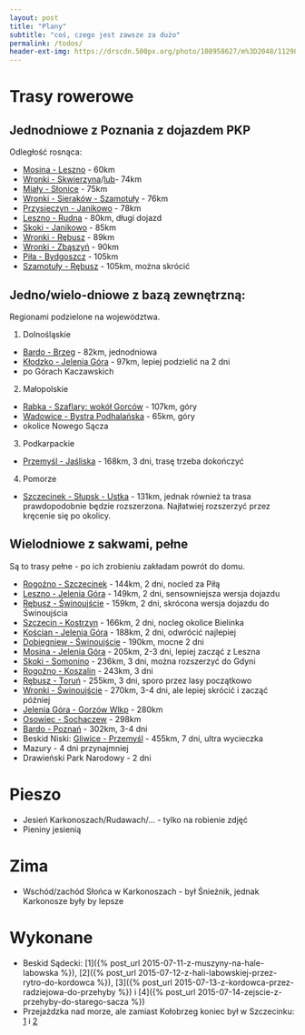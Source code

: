 ```yaml
---
layout: post
title: "Plany"
subtitle: "coś, czego jest zawsze za dużo"
permalink: /todos/
header-ext-img: https://drscdn.500px.org/photo/108958627/m%3D2048/11298784dfc9b54b1c430165add677d9
---
```


Trasy rowerowe
==============

Jednodniowe z Poznania z dojazdem PKP
-------------------------------------

Odległość rosnąca:

* [Mosina - Leszno](http://umapa.pl/sEf8N) - 60km
* [Wronki - Skwierzyna](http://umapa.pl/bYRQ7)/[lub](http://umapa.pl/pdXVv)- 74km
* [Miały - Słonice](http://umapa.pl/FPynh) - 75km
* [Wronki - Sieraków - Szamotuły](http://umapa.pl/OmYei) - 76km
* [Przysieczyn - Janikowo](http://umapa.pl/VH1ky) - 78km
* [Leszno - Rudna](http://umapa.pl/A33cY) - 80km, długi dojazd
* [Skoki - Janikowo](http://umapa.pl/IXCMj) - 85km
* [Wronki - Rębusz](http://umapa.pl/ZHbl9) - 89km
* [Wronki - Zbąszyń](http://umapa.pl/pnhVh) - 90km
* [Piła - Bydgoszcz](http://umapa.pl/NoB6a) - 105km
* [Szamotuły - Rębusz](http://umapa.pl/XWpIL) - 105km, można skrócić

Jedno/wielo-dniowe z bazą zewnętrzną:
------------------------------

Regionami podzielone na województwa.

1. Dolnośląskie
  * [Bardo - Brzeg](http://umapa.pl/s0qFp) - 82km, jednodniowa
  * [Kłodzko - Jelenia Góra](http://umapa.pl/kmzsb) - 97km, lepiej podzielić na 2 dni
  * po Górach Kaczawskich
2. Małopolskie
  * [Rabka - Szaflary: wokół Gorców](http://umapa.pl/UmwFO) - 107km, góry
  * [Wadowice - Bystra Podhalańska](http://umapa.pl/tNa66) - 65km, góry
  * okolice Nowego Sącza
3. Podkarpackie
  * [Przemyśl - Jaśliska](http://umapa.pl/uPdwI) - 168km, 3 dni, trasę trzeba dokończyć
4. Pomorze
 * [Szczecinek - Słupsk - Ustka](http://umapa.pl/nX58U) - 131km, jednak
   również ta trasa prawdopodobnie będzie rozszerzona. Najłatwiej rozszerzyć
   przez kręcenie się po okolicy.

Wielodniowe z sakwami, pełne
---------------------

Są to trasy pełne - po ich zrobieniu zakładam powrót do domu.

* [Rogoźno - Szczecinek](http://umapa.pl/9JasB) - 144km, 2 dni, nocled za Piłą
* [Leszno - Jelenia Góra](http://umapa.pl/8zUGU) - 149km, 2 dni, sensowniejsza wersja dojazdu
* [Rębusz - Świnoujście](http://umapa.pl/4A8H5) - 159km, 2 dni, skrócona wersja dojazdu do Świnoujścia
* [Szczecin - Kostrzyn](http://umapa.pl/Zptz7) - 166km, 2 dni, nocleg okolice Bielinka
* [Kościan - Jelenia Góra](http://umapa.pl/w8QOM) - 188km, 2 dni, odwrócić najlepiej
* [Dobiegniew - Świnoujście](http://umapa.pl/kJsS6) - 190km, mocne 2 dni
* [Mosina - Jelenia Góra](http://umapa.pl/yJzD9) - 205km, 2-3 dni, lepiej zacząć z Leszna
* [Skoki - Somonino](http://umapa.pl/KejlQ) - 236km, 3 dni, można rozszerzyć do Gdyni
* [Rogoźno - Koszalin](http://umapa.pl/OPiTu) - 243km, 3 dni
* [Rębusz - Toruń](http://umapa.pl/ECzrt) - 255km, 3 dni, sporo przez lasy początkowo
* [Wronki - Świnoujście](http://umapa.pl/q2Ao1) - 270km, 3-4 dni, ale lepiej skrócić i zacząć później
* [Jelenia Góra - Gorzów Wlkp](http://umapa.pl/ffCv8) - 280km
* [Osowiec - Sochaczew](http://umapa.pl/QPCfj) - 298km
* [Bardo - Poznań](http://umapa.pl/GvhCw) - 302km, 3-4 dni
* Beskid Niski: [Gliwice - Przemyśl](http://umapa.pl/8oPCq) - 455km, 7 dni, ultra wycieczka
* Mazury - 4 dni przynajmniej
* Drawieński Park Narodowy - 2 dni

Pieszo
======

* Jesień Karkonoszach/Rudawach/... - tylko na robienie zdjęć
* Pieniny jesienią


Zima
====

* Wschód/zachód Słońca w Karkonoszach - był Śnieżnik, jednak Karkonosze były by
  lepsze


Wykonane
========

* Beskid Sądecki: [1]({% post_url 2015-07-11-z-muszyny-na-hale-labowska %}),
  [2]({% post_url 2015-07-12-z-hali-labowskiej-przez-rytro-do-kordowca %}),
  [3]({% post_url 2015-07-13-z-kordowca-przez-radziejowa-do-przehyby %}) i
  [4]({% post_url 2015-07-14-zejscie-z-przehyby-do-starego-sacza %})
* Przejażdzka nad morze, ale zamiast Kołobrzeg koniec był w Szczecinku:
  [1](/trip/2015/08/22/z-rebusza-do-cieszyno/) i [2](/trip/2015/08/23/z-cieszyno-do-szczecinka/)
